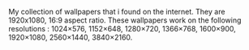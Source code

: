 My collection of wallpapers that i found on the internet. They are 1920x1080, 16:9 aspect ratio.
These wallpapers work on the following resolutions : 1024×576, 1152×648, 1280×720, 1366×768, 1600×900, 1920×1080, 2560×1440, 3840×2160.

